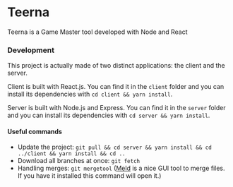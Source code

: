 # Teerna

Teerna is a Game Master tool developed with Node and React


### Development

This project is actually made of two distinct applications: the client and the server.

Client is built with React.js. You can find it in the `client` folder and you can install its dependencies with `cd client && yarn install`.

Server is built with Node.js and Express. You can find it in the `server` folder and you can install its dependencies with `cd server && yarn install`.

#### Useful commands

- Update the project: `git pull && cd server && yarn install && cd ../client && yarn install && cd ..`
- Download all branches at once: `git fetch`
- Handling merges: `git mergetool` ([Meld](https://meldmerge.org/) is a nice GUI tool to merge files. If you have it installed this command will open it.)

